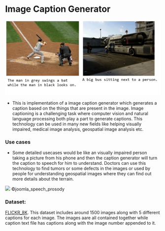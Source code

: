 # Image Caption Generator

![](images/imagecaption.jpg?raw=true)
<br>

* This is implementation of a image caption generator which generates a caption based on the things that are present in the image. Image captioning is a challenging task where computer vision and natural language processing both play a part to generate captions. This technology can be used in many new fields like helping visually impaired, medical image analysis, geospatial image analysis etc.

### Use cases
* Some detailed usecases would be like an visually impaired person taking a picture from his phone and then the caption generator will turn the caption to speech for him to understand. Doctors can use this technology to find tumors or some defects in the images or used by people for understanding geospatial images where they can find out more details about the terrain.

![](images/joomla_speech_prosody.png?raw=true)
©joomla_speech_prosody
<br>

### Dataset:
[FLICKR_8K](https://forms.illinois.edu/sec/1713398).
This dataset includes around 1500 images along with 5 different captions for each image. The images aare all contained together while caption text file has captions along with the image number appended to it. 

